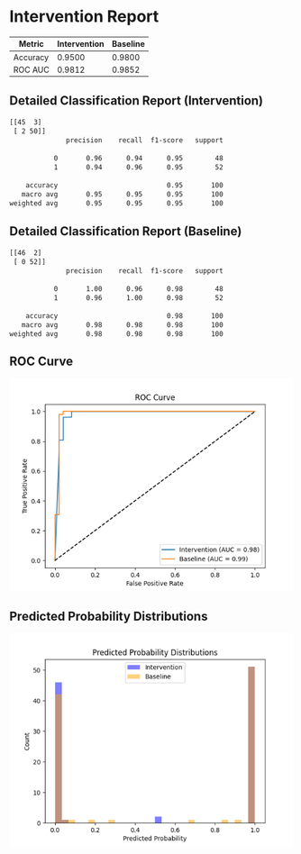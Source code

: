 
# Intervention Report

| Metric           | Intervention | Baseline |
|------------------|--------------|----------|
| Accuracy         | 0.9500     | 0.9800   |
| ROC AUC          | 0.9812     | 0.9852   |

## Detailed Classification Report (Intervention)

```
[[45  3]
 [ 2 50]]
              precision    recall  f1-score   support

           0       0.96      0.94      0.95        48
           1       0.94      0.96      0.95        52

    accuracy                           0.95       100
   macro avg       0.95      0.95      0.95       100
weighted avg       0.95      0.95      0.95       100

```

## Detailed Classification Report (Baseline)

```
[[46  2]
 [ 0 52]]
              precision    recall  f1-score   support

           0       1.00      0.96      0.98        48
           1       0.96      1.00      0.98        52

    accuracy                           0.98       100
   macro avg       0.98      0.98      0.98       100
weighted avg       0.98      0.98      0.98       100

```

## ROC Curve

![ROC Curve](/intervention_reports/f4793_100.0/roc_curve.png)

## Predicted Probability Distributions

![Probability Distributions](/intervention_reports/f4793_100.0/probability_distributions.png)
